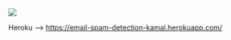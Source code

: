 <img src = "https://user-images.githubusercontent.com/31500911/143221549-196e8705-7231-44ec-ba08-c45476dca351.png">


Heroku --> https://email-spam-detection-kamal.herokuapp.com/
